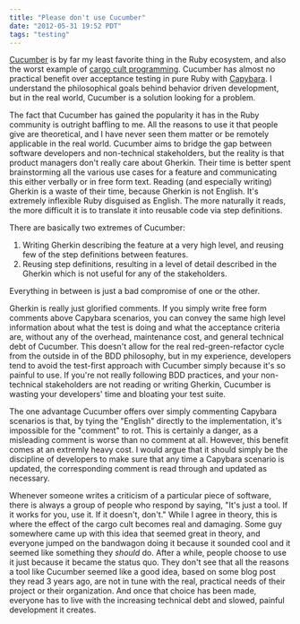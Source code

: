 ```yaml
---
title: "Please don't use Cucumber"
date: "2012-05-31 19:52 PDT"
tags: "testing"
---
```

[Cucumber](http://cukes.info/) is by far my least favorite thing in the Ruby ecosystem, and also the worst example of [cargo cult programming](http://en.wikipedia.org/wiki/Cargo_cult_programming). Cucumber has almost no practical benefit over acceptance testing in pure Ruby with [Capybara](https://github.com/jnicklas/capybara). I understand the philosophical goals behind behavior driven development, but in the real world, Cucumber is a solution looking for a problem.

The fact that Cucumber has gained the popularity it has in the Ruby community is outright baffling to me. All the reasons to use it that people give are theoretical, and I have never seen them matter or be remotely applicable in the real world. Cucumber aims to bridge the gap between software developers and non-technical stakeholders, but the reality is that product managers don't really care about Gherkin. Their time is better spent brainstorming all the various use cases for a feature and communicating this either verbally or in free form text. Reading (and especially writing) Gherkin is a waste of their time, because Gherkin is not English. It's extremely inflexible Ruby disguised as English. The more naturally it reads, the more difficult it is to translate it into reusable code via step definitions.

There are basically two extremes of Cucumber:

1. Writing Gherkin describing the feature at a very high level, and reusing few of the step definitions between features.
2. Reusing step definitions, resulting in a level of detail described in the Gherkin which is not useful for any of the stakeholders.

Everything in between is just a bad compromise of one or the other.

Gherkin is really just glorified comments. If you simply write free form comments above Capybara scenarios, you can convey the same high level information about what the test is doing and what the acceptance criteria are, without any of the overhead, maintenance cost, and general technical debt of Cucumber. This doesn't allow for the real red-green-refactor cycle from the outside in of the BDD philosophy, but in my experience, developers tend to avoid the test-first approach with Cucumber simply because it's so painful to use. If you're not really following BDD practices, and your non-technical stakeholders are not reading or writing Gherkin, Cucumber is wasting your developers' time and bloating your test suite.

The one advantage Cucumber offers over simply commenting Capybara scenarios is that, by tying the "English" directly to the implementation, it's impossible for the "comment" to rot. This is certainly a danger, as a misleading comment is worse than no comment at all. However, this benefit comes at an extremly heavy cost. I would argue that it should simply be the discipline of developers to make sure that any time a Capybara scenario is updated, the corresponding comment is read through and updated as necessary.

Whenever someone writes a criticism of a particular piece of software, there is always a group of people who respond by saying, "It's just a tool. If it works for you, use it. If it doesn't, don't." While I agree in theory, this is where the effect of the cargo cult becomes real and damaging. Some guy somewhere came up with this idea that seemed great in theory, and everyone jumped on the bandwagon doing it because it sounded cool and it seemed like something they *should* do. After a while, people choose to use it just because it became the status quo. They don't see that all the reasons a tool like Cucumber seemed like a good idea, based on some blog post they read 3 years ago, are not in tune with the real, practical needs of their project or their organization. And once that choice has been made, everyone has to live with the increasing technical debt and slowed, painful development it creates.
